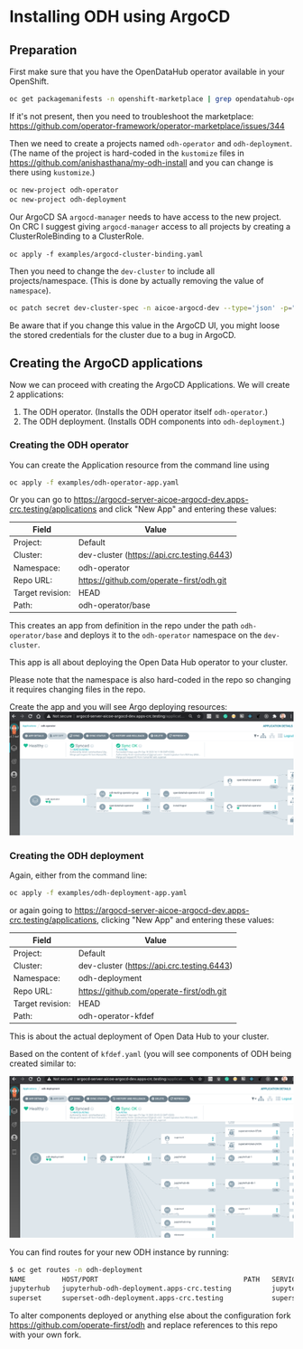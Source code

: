 # Installing ODH using ArgoCD

## Preparation

First make sure that you have the OpenDataHub operator available in your OpenShift.

```bash
oc get packagemanifests -n openshift-marketplace | grep opendatahub-operator
```

If it's not present, then you need to troubleshoot the marketplace: https://github.com/operator-framework/operator-marketplace/issues/344


Then we need to create a projects named `odh-operator` and `odh-deployment`. (The name of the project is hard-coded in the `kustomize` files in https://github.com/anishasthana/my-odh-install and you can change is there using `kustomize`.)

```bash
oc new-project odh-operator
oc new-project odh-deployment
```

Our ArgoCD SA `argocd-manager` needs to have access to the new project. On CRC I suggest giving `argocd-manager` access to all projects by creating a ClusterRoleBinding to a ClusterRole.

`oc apply -f examples/argocd-cluster-binding.yaml`

Then you need to change the `dev-cluster` to include all projects/namespace. (This is done by actually removing the value of `namespace`).

```bash
oc patch secret dev-cluster-spec -n aicoe-argocd-dev --type='json' -p="[{'op': 'replace', 'path': '/data/namespaces', 'value':''}]"
```

Be aware that if you change this value in the ArgoCD UI, you might loose the stored credentials for the cluster due to a bug in ArgoCD.

## Creating the ArgoCD applications

Now we can proceed with creating the ArgoCD Applications. We will create 2 applications:

  1. The ODH operator. (Installs the ODH operator itself `odh-operator`.)
  1. The ODH deployment. (Installs ODH components into `odh-deployment`.)

### Creating the ODH operator

You can create the Application resource from the command line using

```bash
oc apply -f examples/odh-operator-app.yaml
```

Or you can go to https://argocd-server-aicoe-argocd-dev.apps-crc.testing/applications and click "New App" and entering these values:

| Field            | Value                                                |
|------------------|------------------------------------------------------|
| Project:         | Default                                              |
| Cluster:         | dev-cluster (https://api.crc.testing.6443)           |
| Namespace:       | odh-operator                                         |
| Repo URL:        | https://github.com/operate-first/odh.git             |
| Target revision: | HEAD                                                 |
| Path:            | odh-operator/base                                    |

This creates an app from definition in the repo under the path `odh-operator/base` and deploys it to the `odh-operator` namespace on the `dev-cluster`.

This app is all about deploying the Open Data Hub operator to your cluster.

Please note that the namespace is also hard-coded in the repo so changing it requires changing files in the repo.


Create the app and you will see Argo deploying resources:
![ODH operator](odh-operator.png)

### Creating the ODH deployment

Again, either from the command line:

```bash
oc apply -f examples/odh-deployment-app.yaml
```

or again going to https://argocd-server-aicoe-argocd-dev.apps-crc.testing/applications, clicking "New App" and entering these values:

| Field            | Value                                               |
|------------------|-----------------------------------------------------|
| Project:         | Default                                              |
| Cluster:         | dev-cluster (https://api.crc.testing.6443)           |
| Namespace:       | odh-deployment                                       |
| Repo URL:        | https://github.com/operate-first/odh.git             |
| Target revision: | HEAD                                                 |
| Path:            | odh-operator-kfdef                                   |

This is about the actual deployment of Open Data Hub to your cluster.

Based on the content of `kfdef.yaml` (you will see components of ODH being created similar to:

![ODH operator](odh-deployment.png)

You can find routes for your new ODH instance by running:
```bash
$ oc get routes -n odh-deployment
NAME         HOST/PORT                                    PATH   SERVICES     PORT       TERMINATION     WILDCARD
jupyterhub   jupyterhub-odh-deployment.apps-crc.testing          jupyterhub   8080-tcp   edge/Redirect   None
superset     superset-odh-deployment.apps-crc.testing            superset     8088-tcp                   None
```


To alter components deployed or anything else about the configuration fork https://github.com/operate-first/odh and replace references to this repo with your own fork.

